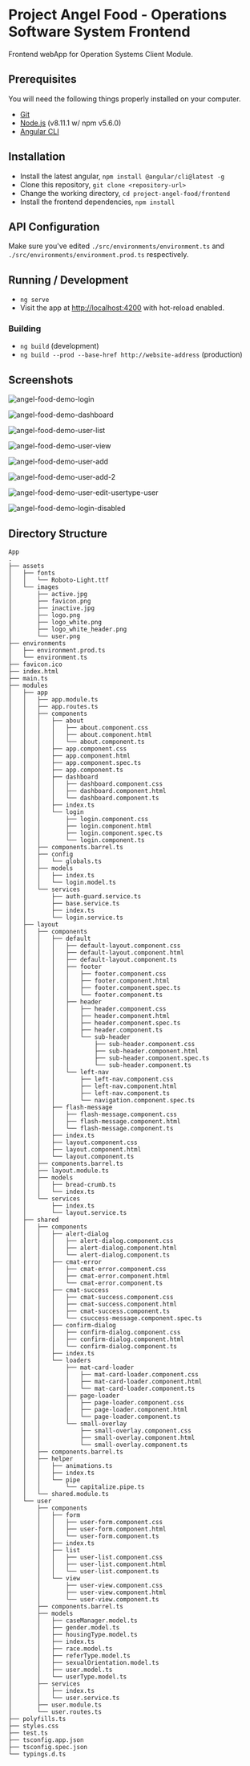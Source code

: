 <!-- <textarea rows="70" style="width:98%;border:solid 1px #e6e6e6; background-color: white;-webkit-border-radius: 5px;-moz-border-radius: 5px;border-radius: 5px;" disabled="true"> -->

# Project Angel Food - Operations Software System Frontend

Frontend webApp for Operation Systems Client Module.

## Prerequisites

You will need the following things properly installed on your computer.

* [Git](https://git-scm.com/)
* [Node.js](https://nodejs.org/) (v8.11.1 w/ npm v5.6.0)
* [Angular CLI](https://cli.angular.io/)

## Installation

* Install the latest angular, `npm install @angular/cli@latest -g`
* Clone this repository, `git clone <repository-url>`
* Change the working directory, `cd project-angel-food/frontend`
* Install the frontend dependencies, `npm install`

## API Configuration

Make sure you've edited `./src/environments/environment.ts` and `./src/environments/environment.prod.ts` respectively.

## Running / Development

* `ng serve`
* Visit the app at [http://localhost:4200](http://localhost:4200) with hot-reload enabled.

### Building

* `ng build` (development)
* `ng build --prod --base-href http://website-address` (production)


## Screenshots

![angel-food-demo-login](/frontend/screenshots/angel-food-demo-login.PNG?raw=true "Login")

![angel-food-demo-dashboard](/frontend/screenshots/angel-food-demo-dashboard.PNG?raw=true "Dashboard")

![angel-food-demo-user-list](/frontend/screenshots/angel-food-demo-user-list.PNG?raw=true "User - List")

![angel-food-demo-user-view](/frontend/screenshots/angel-food-demo-user-view.PNG?raw=true "User - View")

![angel-food-demo-user-add](/frontend/screenshots/angel-food-demo-user-add.PNG?raw=true "User - Add")

![angel-food-demo-user-add-2](/frontend/screenshots/angel-food-demo-user-add-2.PNG?raw=true "User - Add (2)")

![angel-food-demo-user-edit-usertype-user](/frontend/screenshots/angel-food-demo-user-edit-usertype-user.PNG?raw=true "User - Edit")

![angel-food-demo-login-disabled](/frontend/screenshots/angel-food-demo-login-disabled.PNG?raw=true "User - Login (Disabled)")

## Directory Structure
```
App
.
├── assets
│   ├── fonts
│   │   └── Roboto-Light.ttf
│   └── images
│       ├── active.jpg
│       ├── favicon.png
│       ├── inactive.jpg
│       ├── logo.png
│       ├── logo_white.png
│       ├── logo_white_header.png
│       └── user.png
├── environments
│   ├── environment.prod.ts
│   └── environment.ts
├── favicon.ico
├── index.html
├── main.ts
├── modules
│   ├── app
│   │   ├── app.module.ts
│   │   ├── app.routes.ts
│   │   ├── components
│   │   │   ├── about
│   │   │   │   ├── about.component.css
│   │   │   │   ├── about.component.html
│   │   │   │   └── about.component.ts
│   │   │   ├── app.component.css
│   │   │   ├── app.component.html
│   │   │   ├── app.component.spec.ts
│   │   │   ├── app.component.ts
│   │   │   ├── dashboard
│   │   │   │   ├── dashboard.component.css
│   │   │   │   ├── dashboard.component.html
│   │   │   │   └── dashboard.component.ts
│   │   │   ├── index.ts
│   │   │   └── login
│   │   │       ├── login.component.css
│   │   │       ├── login.component.html
│   │   │       ├── login.component.spec.ts
│   │   │       └── login.component.ts
│   │   ├── components.barrel.ts
│   │   ├── config
│   │   │   └── globals.ts
│   │   ├── models
│   │   │   ├── index.ts
│   │   │   └── login.model.ts
│   │   └── services
│   │       ├── auth-guard.service.ts
│   │       ├── base.service.ts
│   │       ├── index.ts
│   │       └── login.service.ts
│   ├── layout
│   │   ├── components
│   │   │   ├── default
│   │   │   │   ├── default-layout.component.css
│   │   │   │   ├── default-layout.component.html
│   │   │   │   ├── default-layout.component.ts
│   │   │   │   ├── footer
│   │   │   │   │   ├── footer.component.css
│   │   │   │   │   ├── footer.component.html
│   │   │   │   │   ├── footer.component.spec.ts
│   │   │   │   │   └── footer.component.ts
│   │   │   │   ├── header
│   │   │   │   │   ├── header.component.css
│   │   │   │   │   ├── header.component.html
│   │   │   │   │   ├── header.component.spec.ts
│   │   │   │   │   ├── header.component.ts
│   │   │   │   │   └── sub-header
│   │   │   │   │       ├── sub-header.component.css
│   │   │   │   │       ├── sub-header.component.html
│   │   │   │   │       ├── sub-header.component.spec.ts
│   │   │   │   │       └── sub-header.component.ts
│   │   │   │   └── left-nav
│   │   │   │       ├── left-nav.component.css
│   │   │   │       ├── left-nav.component.html
│   │   │   │       ├── left-nav.component.ts
│   │   │   │       └── navigation.component.spec.ts
│   │   │   ├── flash-message
│   │   │   │   ├── flash-message.component.css
│   │   │   │   ├── flash-message.component.html
│   │   │   │   └── flash-message.component.ts
│   │   │   ├── index.ts
│   │   │   ├── layout.component.css
│   │   │   ├── layout.component.html
│   │   │   └── layout.component.ts
│   │   ├── components.barrel.ts
│   │   ├── layout.module.ts
│   │   ├── models
│   │   │   ├── bread-crumb.ts
│   │   │   └── index.ts
│   │   └── services
│   │       ├── index.ts
│   │       └── layout.service.ts
│   ├── shared
│   │   ├── components
│   │   │   ├── alert-dialog
│   │   │   │   ├── alert-dialog.component.css
│   │   │   │   ├── alert-dialog.component.html
│   │   │   │   └── alert-dialog.component.ts
│   │   │   ├── cmat-error
│   │   │   │   ├── cmat-error.component.css
│   │   │   │   ├── cmat-error.component.html
│   │   │   │   └── cmat-error.component.ts
│   │   │   ├── cmat-success
│   │   │   │   ├── cmat-success.component.css
│   │   │   │   ├── cmat-success.component.html
│   │   │   │   ├── cmat-success.component.ts
│   │   │   │   └── csuccess-message.component.spec.ts
│   │   │   ├── confirm-dialog
│   │   │   │   ├── confirm-dialog.component.css
│   │   │   │   ├── confirm-dialog.component.html
│   │   │   │   └── confirm-dialog.component.ts
│   │   │   ├── index.ts
│   │   │   └── loaders
│   │   │       ├── mat-card-loader
│   │   │       │   ├── mat-card-loader.component.css
│   │   │       │   ├── mat-card-loader.component.html
│   │   │       │   └── mat-card-loader.component.ts
│   │   │       ├── page-loader
│   │   │       │   ├── page-loader.component.css
│   │   │       │   ├── page-loader.component.html
│   │   │       │   └── page-loader.component.ts
│   │   │       └── small-overlay
│   │   │           ├── small-overlay.component.css
│   │   │           ├── small-overlay.component.html
│   │   │           └── small-overlay.component.ts
│   │   ├── components.barrel.ts
│   │   ├── helper
│   │   │   ├── animations.ts
│   │   │   ├── index.ts
│   │   │   └── pipe
│   │   │       └── capitalize.pipe.ts
│   │   └── shared.module.ts
│   └── user
│       ├── components
│       │   ├── form
│       │   │   ├── user-form.component.css
│       │   │   ├── user-form.component.html
│       │   │   └── user-form.component.ts
│       │   ├── index.ts
│       │   ├── list
│       │   │   ├── user-list.component.css
│       │   │   ├── user-list.component.html
│       │   │   └── user-list.component.ts
│       │   └── view
│       │       ├── user-view.component.css
│       │       ├── user-view.component.html
│       │       └── user-view.component.ts
│       ├── components.barrel.ts
│       ├── models
│       │   ├── caseManager.model.ts
│       │   ├── gender.model.ts
│       │   ├── housingType.model.ts
│       │   ├── index.ts
│       │   ├── race.model.ts
│       │   ├── referType.model.ts
│       │   ├── sexualOrientation.model.ts
│       │   ├── user.model.ts
│       │   └── userType.model.ts
│       ├── services
│       │   ├── index.ts
│       │   └── user.service.ts
│       ├── user.module.ts
│       └── user.routes.ts
├── polyfills.ts
├── styles.css
├── test.ts
├── tsconfig.app.json
├── tsconfig.spec.json
└── typings.d.ts
```